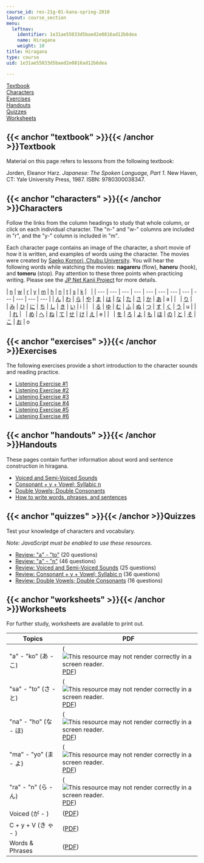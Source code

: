 ```yaml
---
course_id: res-21g-01-kana-spring-2010
layout: course_section
menu:
  leftnav:
    identifier: 1e31ae55033d5baed2e0816ad12b6dea
    name: Hiragana
    weight: 10
title: Hiragana
type: course
uid: 1e31ae55033d5baed2e0816ad12b6dea

---
```


[Textbook](#textbook)  
[Characters](#characters)  
[Exercises](#exercises)  
[Handouts](#handouts)  
[Quizzes](#quizzes)  
[Worksheets](#worksheets)

{{< anchor "textbook" >}}{{< /anchor >}}Textbook
------------------------------------------------

Material on this page refers to lessons from the following textbook:

Jorden, Eleanor Harz. _Japanese: The Spoken Language, Part 1_. New Haven, CT: Yale University Press, 1987. ISBN: 9780300038347.

{{< anchor "characters" >}}{{< /anchor >}}Characters
----------------------------------------------------

Follow the links from the column headings to study that whole column, or click on each individual character. The "n-" and "w-" columns are included in "r", and the "y-" column is included in "m".

Each character page contains an image of the character, a short movie of how it is written, and examples of words using the character. The movies were created by [Saeko Komori, Chubu University](http://www.mokosystem.com/komori/wwkanji2k/wwkanji2056.html). You will hear the following words while watching the movies: **nagareru** (flow), **haneru** (hook), and **tomeru** (stop). Pay attention to these three points when practicing writing. Please see the [JP Net Kanji Project](http://web.mit.edu/jpnet/kanji-project/index.html) for more details.

| [n](/resources/res-21g-01-kana-spring-2010/hiragana/hiragana-ra-n) | [w](/resources/res-21g-01-kana-spring-2010/hiragana/hiragana-ra-n) | [r](/resources/res-21g-01-kana-spring-2010/hiragana/hiragana-ra-n) | [y](/resources/res-21g-01-kana-spring-2010/hiragana/hiragana-ma-yo) | [m](/resources/res-21g-01-kana-spring-2010/hiragana/hiragana-ma-yo) | [h](/resources/res-21g-01-kana-spring-2010/hiragana/hiragana-ha-ho) | [n](/resources/res-21g-01-kana-spring-2010/hiragana/hiragana-na-no) | [t](/resources/res-21g-01-kana-spring-2010/hiragana/hiragana-ta-to) | [s](/resources/res-21g-01-kana-spring-2010/hiragana/hiragana-sa-so) | [k](/resources/res-21g-01-kana-spring-2010/hiragana/hiragana-ka-ko) | &nbsp; |
| --- | --- | --- | --- | --- | --- | --- | --- | --- | --- | --- | --- |
| [ん](/resources/res-21g-01-kana-spring-2010/hiragana/hiragana-n) | [わ](/resources/res-21g-01-kana-spring-2010/hiragana/hiragana-wa) | [ら](/resources/res-21g-01-kana-spring-2010/hiragana/hiragana-ra) | [や](/resources/res-21g-01-kana-spring-2010/hiragana/hiragana-ya) | [ま](/resources/res-21g-01-kana-spring-2010/hiragana/hiragana-ma) | [は](/resources/res-21g-01-kana-spring-2010/hiragana/hiragana-ha) | [な](/resources/res-21g-01-kana-spring-2010/hiragana/hiragana-na) | [た](/resources/res-21g-01-kana-spring-2010/hiragana/hiragana-ta) | [さ](/resources/res-21g-01-kana-spring-2010/hiragana/hiragana-sa) | [か](/resources/res-21g-01-kana-spring-2010/hiragana/hiragana-ka) | [あ](/resources/res-21g-01-kana-spring-2010/hiragana/hiragana-a) | a |
| &nbsp; | [り](/resources/res-21g-01-kana-spring-2010/hiragana/hiragana-ri) | &nbsp; | [み](/resources/res-21g-01-kana-spring-2010/hiragana/hiragana-mi) | [ひ](/resources/res-21g-01-kana-spring-2010/hiragana/hiragana-hi) | [に](/resources/res-21g-01-kana-spring-2010/hiragana/hiragana-ni) | [ち](/resources/res-21g-01-kana-spring-2010/hiragana/hiragana-ti-chi) | [し](/resources/res-21g-01-kana-spring-2010/hiragana/hiragana-si-shi) | [き](/resources/res-21g-01-kana-spring-2010/hiragana/hiragana-ki) | [い](/resources/res-21g-01-kana-spring-2010/hiragana/hiragana-i) | i |
| &nbsp; | [る](/resources/res-21g-01-kana-spring-2010/hiragana/hiragana-ru) | [ゆ](/resources/res-21g-01-kana-spring-2010/hiragana/hiragana-ru) | [む](/resources/res-21g-01-kana-spring-2010/hiragana/hiragana-mu) | [ふ](/resources/res-21g-01-kana-spring-2010/hiragana/hiragana-hu-fu) | [ぬ](/resources/res-21g-01-kana-spring-2010/hiragana/hiragana-nu) | [つ](/resources/res-21g-01-kana-spring-2010/hiragana/hiragana-tu-tsu) | [す](/resources/res-21g-01-kana-spring-2010/hiragana/hiragana-su) | [く](/resources/res-21g-01-kana-spring-2010/hiragana/hiragana-ku) | [う](/resources/res-21g-01-kana-spring-2010/hiragana/hiragana-u) | u |
| &nbsp; | [れ](/resources/res-21g-01-kana-spring-2010/hiragana/hiragana-re) | &nbsp; | [め](/resources/res-21g-01-kana-spring-2010/hiragana/hiragana-me) | [へ](/resources/res-21g-01-kana-spring-2010/hiragana/hiragana-he) | [ね](/resources/res-21g-01-kana-spring-2010/hiragana/hiragana-ne) | [て](/resources/res-21g-01-kana-spring-2010/hiragana/hiragana-te) | [せ](/resources/res-21g-01-kana-spring-2010/hiragana/hiragana-se) | [け](/resources/res-21g-01-kana-spring-2010/hiragana/hiragana-ke) | [え](/resources/res-21g-01-kana-spring-2010/hiragana/hiragana-e) | e |
| &nbsp; | [を](/resources/res-21g-01-kana-spring-2010/hiragana/hiragana-o) | [ろ](/resources/res-21g-01-kana-spring-2010/hiragana/hiragana-ro) | [よ](/resources/res-21g-01-kana-spring-2010/hiragana/hiragana-yo) | [も](/resources/res-21g-01-kana-spring-2010/hiragana/hiragana-mo) | [ほ](/resources/res-21g-01-kana-spring-2010/hiragana/hiragana-ho) | [の](/resources/res-21g-01-kana-spring-2010/hiragana/hiragana-no) | [と](/resources/res-21g-01-kana-spring-2010/hiragana/hiragana-to) | [そ](/resources/res-21g-01-kana-spring-2010/hiragana/hiragana-so) | [こ](/resources/res-21g-01-kana-spring-2010/hiragana/hiragana-ko) | [お](/resources/res-21g-01-kana-spring-2010/hiragana/hiragana-o-1) | o 

{{< anchor "exercises" >}}{{< /anchor >}}Exercises
--------------------------------------------------

The following exercises provide a short introduction to the character sounds and reading practice.

*   [Listening Exercise #1](/resources/res-21g-01-kana-spring-2010/hiragana/hiragana-exercise-sheet-listening-1)
*   [Listening Exercise #2](/resources/res-21g-01-kana-spring-2010/hiragana/hiragana-exercise-sheet-listening-2)
*   [Listening Exercise #3](/resources/res-21g-01-kana-spring-2010/hiragana/hiragana-exercise-sheet-listening-3)
*   [Listening Exercise #4](/resources/res-21g-01-kana-spring-2010/hiragana/hiragana-exercise-sheet-listening-4)
*   [Listening Exercise #5](/resources/res-21g-01-kana-spring-2010/hiragana/hiragana-exercise-sheet-listening-5)
*   [Listening Exercise #6](/resources/res-21g-01-kana-spring-2010/hiragana/hiragana-exercise-sheet-listening-6)

{{< anchor "handouts" >}}{{< /anchor >}}Handouts
------------------------------------------------

These pages contain further information about word and sentence construction in hiragana.

*   [Voiced and Semi-Voiced Sounds](/resources/res-21g-01-kana-spring-2010/hiragana/hiragana-voiced-and-semi-voiced-sounds)
*   [Consonant + y + Vowel; Syllabic n](/resources/res-21g-01-kana-spring-2010/hiragana/hiragana-consonant-y-vowel-syllabic-n)
*   [Double Vowels; Double Consonants](/resources/res-21g-01-kana-spring-2010/hiragana/hiragana-double-vowels-and-double-consonants)
*   [How to write words, phrases, and sentences](/resources/res-21g-01-kana-spring-2010/hiragana/hiragana-how-to-write-sentences)

{{< anchor "quizzes" >}}{{< /anchor >}}Quizzes
----------------------------------------------

Test your knowledge of characters and vocabulary.

_Note: JavaScript must be enabled to use these resources_.

*   [Review: "a" - "to"](/resources/res-21g-01-kana-spring-2010/hiragana/hiragana-review-quiz-a-n) (20 questions)
*   [Review: "a" - "n"](/resources/res-21g-01-kana-spring-2010/hiragana/hiragana-review-quiz-a-n-1) (46 questions)
*   [Review: Voiced and Semi-Voiced Sounds](/resources/res-21g-01-kana-spring-2010/hiragana/hiragana-review-quiz-voiced-and-semi-voiced-sounds) (25 questions)
*   [Review: Consonant + y + Vowel; Syllabic n](/resources/res-21g-01-kana-spring-2010/hiragana/hiragana-review-quiz-consonant-y-vowel-syllabic-n) (36 questions)
*   [Review: Double Vowels; Double Consonants](/resources/res-21g-01-kana-spring-2010/hiragana/hiragana-review-quiz-double-vowels-double-consonants) (16 questions)

{{< anchor "worksheets" >}}{{< /anchor >}}Worksheets
----------------------------------------------------

For further study, worksheets are available to print out.

| Topics | PDF |
| --- | --- |
| "a" - "ko" (あ - こ) | (![This resource may not render correctly in a screen reader.](/images/inacessible.gif)[PDF](/resources/res-21g-01-kana-spring-2010/hiragana/MITRES_21G_01S10_h1.pdf)) |
| "sa" - "to" (さ - と) | (![This resource may not render correctly in a screen reader.](/images/inacessible.gif)[PDF](/resources/res-21g-01-kana-spring-2010/hiragana/MITRES_21G_01S10_h2.pdf)) |
| "na" - "ho" (な - ほ) | (![This resource may not render correctly in a screen reader.](/images/inacessible.gif)[PDF](/resources/res-21g-01-kana-spring-2010/hiragana/MITRES_21G_01S10_h3.pdf)) |
| "ma" - "yo" (ま - よ) | (![This resource may not render correctly in a screen reader.](/images/inacessible.gif)[PDF](/resources/res-21g-01-kana-spring-2010/hiragana/MITRES_21G_01S10_h4.pdf)) |
| "ra" - "n" (ら - ん) | (![This resource may not render correctly in a screen reader.](/images/inacessible.gif)[PDF](/resources/res-21g-01-kana-spring-2010/hiragana/MITRES_21G_01S10_h5.pdf)) |
| Voiced (が - ) | ([PDF](/resources/res-21g-01-kana-spring-2010/hiragana/MITRES_21G_01S10_h6.pdf)) |
| C + y + V (き ゃ - ) | ([PDF](/resources/res-21g-01-kana-spring-2010/hiragana/MITRES_21G_01S10_h7.pdf)) |
| Words & Phrases | ([PDF](/resources/res-21g-01-kana-spring-2010/hiragana/MITRES_21G_01S10_h8.pdf))
